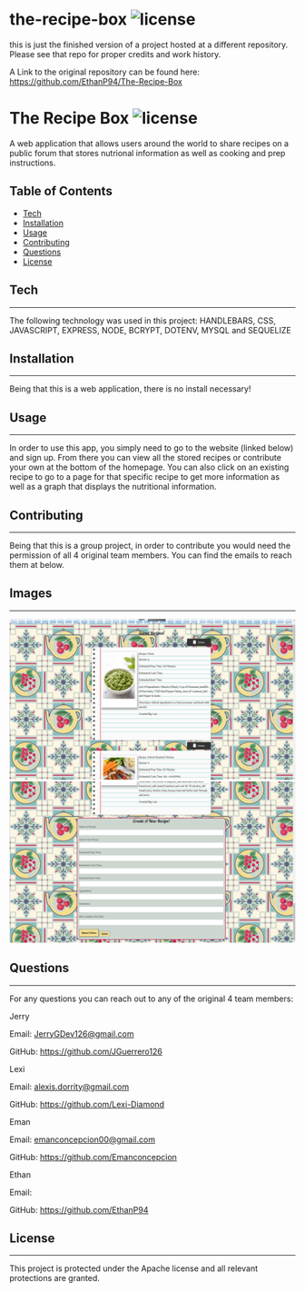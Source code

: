 # the-recipe-box ![license](https://img.shields.io/badge/license-Apache-green)
this is just the finished version of a project hosted at a different repository. Please see that repo for proper credits and work history.

A Link to the original repository can be found here: https://github.com/EthanP94/The-Recipe-Box

# The Recipe Box ![license](https://img.shields.io/badge/license-Apache-green)

A web application that allows users around the world to share recipes on a public forum that stores nutrional information as well as cooking and prep instructions.

## Table of Contents

- [Tech](#tech)
- [Installation](#installation)
- [Usage](#usage)
- [Contributing](#contributing)
- [Questions](#questions)
- [License](#license)

## Tech
*****

The following technology was used in this project: HANDLEBARS, CSS, JAVASCRIPT, EXPRESS, NODE, BCRYPT, DOTENV, MYSQL and SEQUELIZE

## Installation

---

Being that this is a web application, there is no install necessary!

## Usage

---

In order to use this app, you simply need to go to the website (linked below) and sign up. From there you can view all the stored recipes or contribute your own at the bottom of the homepage. You can also click on an existing recipe to go to a page for that specific recipe to get more information as well as a graph that displays the nutritional information.

## Contributing

---

Being that this is a group project, in order to contribute you would need the permission of all 4 original team members. You can find the emails to reach them at below.

## Images

---

![Screenshot1](Screenshot1.png)
![Screenshot2](Screenshot2.png)

## Questions

---

For any questions you can reach out to any of the original 4 team members:

Jerry

Email: JerryGDev126@gmail.com

GitHub: https://github.com/JGuerrero126

Lexi

Email: alexis.dorrity@gmail.com

GitHub: https://github.com/Lexi-Diamond

Eman

Email: emanconcepcion00@gmail.com

GitHub: https://github.com/Emanconcepcion

Ethan

Email: 

GitHub: https://github.com/EthanP94


## License

---

This project is protected under the Apache license and all relevant protections are granted.
